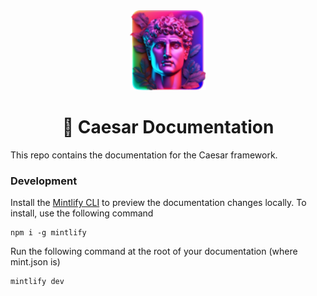 <div align="center">
    <img height="128" src="./logo.svg" />
</div>

<div align="center">
    <h1>
        📜 Caesar Documentation
    </h1>
</div>

This repo contains the documentation for the Caesar framework.

### Development

Install the [Mintlify CLI](https://www.npmjs.com/package/mintlify) to preview the documentation changes locally. To install, use the following command

```
npm i -g mintlify
```

Run the following command at the root of your documentation (where mint.json is)

```
mintlify dev
```
